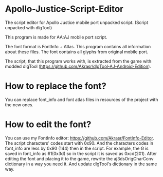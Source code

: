 # Apollo-Justice-Script-Editor
The script editor for Apollo Justice mobile port unpacked script. (Script unpacked with dlgTool)

This program is made for AA:AJ mobile port script. 

The font format is FontInfo + Atlas. This program contains all information about these files.
The font contains all glyphs from original mobile port.

The script, that this program works with, is extracted from the game with modded dlgTool (https://github.com/Akrasr/dlgTool-AJ-Android-Edition).

# How to replace the font?
You can replace font_info and font atlas files in resources of the project with the new ones.

# How to edit the font?
You can use my FontInfo editor: https://github.com/Akrasr/FontInfo-Editor.
The script characters' codes start with 0x90. And the characters codes in font_info are less by 0x90 (144) then in the script. For example, the G is saved in font_info as 61(0x3d) so in the script it is saved as 0xcd(201). After editing the font and placing it to the game, rewrite the aj3dsOrigCharConv dictionary in a way you need it. And update dlgTool's dictionary in the same way.
